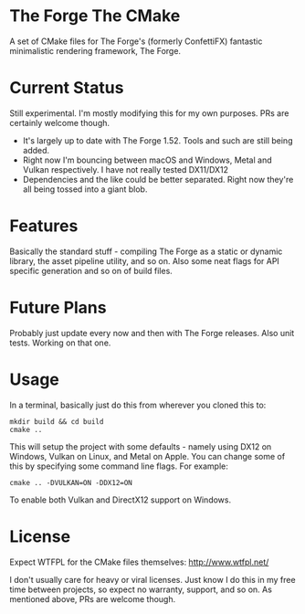 # The Forge The CMake
A set of CMake files for The Forge's (formerly ConfettiFX) fantastic minimalistic rendering framework, The Forge.

# Current Status
Still experimental.  I'm mostly modifying this for my own purposes.  PRs are certainly welcome though.

* It's largely up to date with The Forge 1.52.  Tools and such are still being added.
* Right now I'm bouncing between macOS and Windows, Metal and Vulkan respectively.  I have not really tested DX11/DX12
* Dependencies and the like could be better separated.  Right now they're all being tossed into a giant blob.

# Features
Basically the standard stuff - compiling The Forge as a static or dynamic library, the asset pipeline utility, and so on.  Also some neat flags for API specific generation and so on of build files.

# Future Plans
Probably just update every now and then with The Forge releases.  Also unit tests.  Working on that one.

# Usage
In a terminal, basically just do this from wherever you cloned this to:
```
mkdir build && cd build
cmake ..
```
This will setup the project with some defaults - namely using DX12 on Windows, Vulkan on Linux, and Metal on Apple.  You can change some of this by specifying some command line flags.  For example:
```
cmake .. -DVULKAN=ON -DDX12=ON
```
To enable both Vulkan and DirectX12 support on Windows.

# License
Expect WTFPL for the CMake files themselves: http://www.wtfpl.net/

I don't usually care for heavy or viral licenses.  Just know I do this in my free time between projects, so expect no warranty, support, and so on.  As mentioned above, PRs are welcome though.
